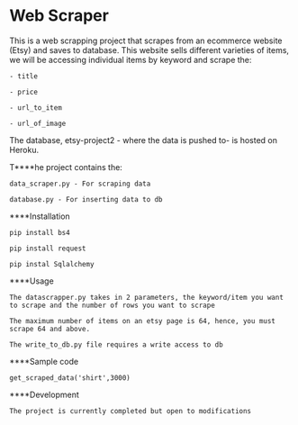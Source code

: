 # Web Scraper

This is a web scrapping project that scrapes from an ecommerce website (Etsy) and saves to database. This website sells different varieties of items, we will be accessing individual items by keyword and scrape the:

    - title

    - price

    - url_to_item
    
    - url_of_image

The database, etsy-project2 - where the data is pushed to- is hosted on Heroku.

T****he project contains the:

    data_scraper.py - For scraping data

    database.py - For inserting data to db

****Installation

    pip install bs4

    pip install request

    pip instal Sqlalchemy

****Usage

    The datascrapper.py takes in 2 parameters, the keyword/item you want to scrape and the number of rows you want to scrape

    The maximum number of items on an etsy page is 64, hence, you must scrape 64 and above.

    The write_to_db.py file requires a write access to db

****Sample code

    get_scraped_data('shirt',3000)

****Development

    The project is currently completed but open to modifications
